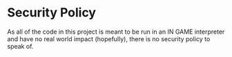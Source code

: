 # Security Policy

As all of the code in this project is meant to be run in an IN GAME interpreter and have no real world impact (hopefully), there is no security policy to speak of.  
